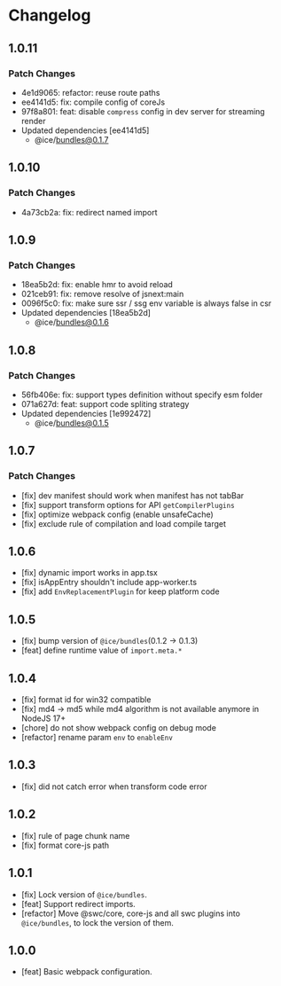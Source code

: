 # Changelog

## 1.0.11

### Patch Changes

- 4e1d9065: refactor: reuse route paths
- ee4141d5: fix: compile config of coreJs
- 97f8a801: feat: disable `compress` config in dev server for streaming render
- Updated dependencies [ee4141d5]
  - @ice/bundles@0.1.7

## 1.0.10

### Patch Changes

- 4a73cb2a: fix: redirect named import

## 1.0.9

### Patch Changes

- 18ea5b2d: fix: enable hmr to avoid reload
- 021ceb91: fix: remove resolve of jsnext:main
- 0096f5c0: fix: make sure ssr / ssg env variable is always false in csr
- Updated dependencies [18ea5b2d]
  - @ice/bundles@0.1.6

## 1.0.8

### Patch Changes

- 56fb406e: fix: support types definition without specify esm folder
- 071a627d: feat: support code spliting strategy
- Updated dependencies [1e992472]
  - @ice/bundles@0.1.5

## 1.0.7

### Patch Changes

- [fix] dev manifest should work when manifest has not tabBar
- [fix] support transform options for API `getCompilerPlugins`
- [fix] optimize webpack config (enable unsafeCache)
- [fix] exclude rule of compilation and load compile target

## 1.0.6

- [fix] dynamic import works in app.tsx
- [fix] isAppEntry shouldn't include app-worker.ts
- [fix] add `EnvReplacementPlugin` for keep platform code

## 1.0.5

- [fix] bump version of `@ice/bundles`(0.1.2 -> 0.1.3)
- [feat] define runtime value of `import.meta.*`

## 1.0.4

- [fix] format id for win32 compatible
- [fix] md4 -> md5 while md4 algorithm is not available anymore in NodeJS 17+
- [chore] do not show webpack config on debug mode
- [refactor] rename param `env` to `enableEnv`

## 1.0.3

- [fix] did not catch error when transform code error

## 1.0.2

- [fix] rule of page chunk name
- [fix] format core-js path

## 1.0.1

- [fix] Lock version of `@ice/bundles`.
- [feat] Support redirect imports.
- [refactor] Move @swc/core, core-js and all swc plugins into `@ice/bundles`, to lock the version of them.

## 1.0.0

- [feat] Basic webpack configuration.
